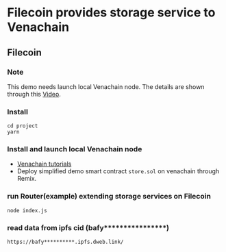 # Filecoin provides storage service to Venachain

## Filecoin

### Note
This demo needs launch local Venachain node. The details are shown through this [Video]().

### Install
```
cd project
yarn 
```

### Install and launch local Venachain node

* [Venachain tutorials](https://venachain-docs.readthedocs.io/zh/latest/documents/quick/deploy.html)
* Deploy simplified demo smart contract `store.sol` on venachain through Remix.

### run Router(example) extending storage services on Filecoin
```
node index.js
```

### read data from ipfs cid (bafy****************)

```
https://bafy**********.ipfs.dweb.link/
```